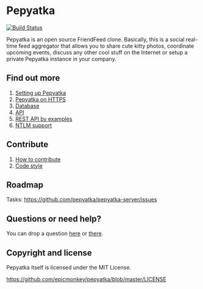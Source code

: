 Pepyatka
========

[![Build Status](https://api.travis-ci.org/pepyatka/pepyatka-server.png)](https://travis-ci.org/pepyatka/pepyatka-server)

Pepyatka is an open source FriendFeed clone. Basically, this is a
social real-time feed aggregator that allows you to share cute kitty
photos, coordinate upcoming events, discuss any other cool stuff on
the Internet or setup a private Pepyatka instance in your company.

Find out more
-------------

1. [Setting up Pepyatka](https://github.com/pepyatka/pepyatka-server/wiki/Setting-up-Pepyatka)
1. [Pepyatka on HTTPS](https://github.com/pepyatka/pepyatka-server/wiki/Pepyatka-on-HTTPS)
1. [Database](https://github.com/pepyatka/pepyatka-server/wiki/Database)
1. [API](https://github.com/pepyatka/pepyatka-server/wiki/API)
1. [REST API by examples](https://github.com/pepyatka/pepyatka-server/wiki/REST-API-example)
1. [NTLM support](https://github.com/pepyatka/pepyatka-server/wiki/NTLM-support)

Contribute
----------

1. [How to contribute](https://github.com/pepyatka/pepyatka-server/wiki/How-to-contribute)
1. [Code style](https://github.com/pepyatka/pepyatka-server/wiki/Code-style)

Roadmap
-------

Tasks: https://github.com/pepyatka/pepyatka-server/issues

Questions or need help?
-----------------------

You can drop a question [here](http://pepyatka.com/users/pepyatka) or
[there](http://friendfeed.com/pepyatka).

Copyright and license
---------------------

Pepyatka itself is licensed under the MIT License.

https://github.com/epicmonkey/pepyatka/blob/master/LICENSE
